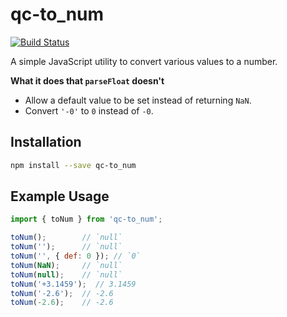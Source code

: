 # qc-to_num

[![Build Status](https://travis-ci.org/hypersoftllc/qc-to_num.svg?branch=master)](https://travis-ci.org/hypersoftllc/qc-to_num)

A simple JavaScript utility to convert various values to a number.

**What it does that `parseFloat` doesn't**

* Allow a default value to be set instead of returning `NaN`.
* Convert `'-0'` to `0` instead of `-0`.


## Installation

```sh
npm install --save qc-to_num
```


## Example Usage

```js
import { toNum } from 'qc-to_num';

toNum();        // `null`
toNum('');      // `null`
toNum('', { def: 0 }); // `0`
toNum(NaN);     // `null`
toNum(null);    // `null`
toNum('+3.1459');  // 3.1459
toNum('-2.6');  // -2.6
toNum(-2.6);    // -2.6
```
